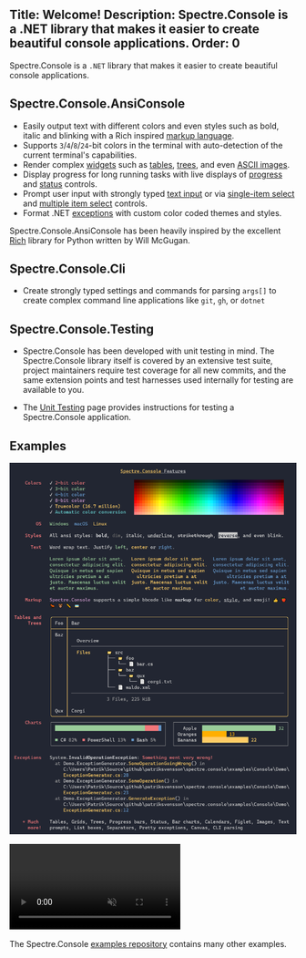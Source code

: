 Title: Welcome!
Description: Spectre.Console is a .NET library that makes it easier to create beautiful console applications.
Order: 0
---

Spectre.Console is a `.NET` library that makes it easier 
to create beautiful console applications. 

## Spectre.Console.AnsiConsole

* Easily output text with different colors and even styles such as bold, italic and blinking with a Rich inspired [markup language](markup).
* Supports `3`/`4`/`8`/`24`-bit colors in the terminal with auto-detection of the current terminal's capabilities.
* Render complex [widgets](widgets) such as [tables](widgets/table), [trees](widgets/tree), and even [ASCII images](widgets/canvas-image).
* Display progress for long running tasks with live displays of [progress](live/progress) and [status](live/status) controls.
* Prompt user input with strongly typed [text input](prompts/text) or via [single-item select](prompts/selection) and [multiple item select](prompts/multiselection) controls.
* Format .NET [exceptions](exceptions) with custom color coded themes and styles.

Spectre.Console.AnsiConsole has been heavily inspired by the excellent [Rich](https://github.com/willmcgugan/rich) library for Python written by Will McGugan.

## Spectre.Console.Cli

* Create strongly typed settings and commands for parsing `args[]` to create complex command line applications like `git`, `gh`, or `dotnet`

## Spectre.Console.Testing

* Spectre.Console has been developed with unit testing in mind. The Spectre.Console library itself is covered by an extensive test suite, project maintainers require test coverage for all new commits, and the same extension points and test harnesses used internally for testing are available to you.

* The [Unit Testing](cli/unit-testing) page provides instructions for testing a Spectre.Console application.

## Examples

![Sample of Spectre.Console output](./assets/images/example.png)

<video autoplay muted loop class="mt-4">
    <source src="./assets/images/table.webm"
            type="video/webm">
    <source src="./assets/images/table.mp4"
            type="video/mp4">
    Sorry, your browser doesn't support embedded videos.
</video>

The Spectre.Console [examples repository](https://github.com/spectreconsole/examples) contains many other examples.